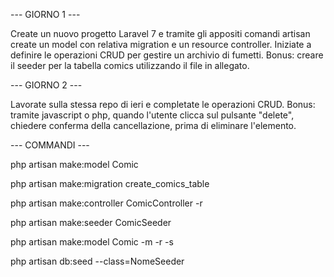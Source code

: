--- GIORNO 1 ---

Create un nuovo progetto Laravel 7 e tramite gli appositi comandi artisan create un model con relativa migration e un  resource controller.
Iniziate a definire le operazioni CRUD per gestire un archivio di fumetti.
Bonus: creare il seeder per la tabella comics utilizzando il file in allegato.

--- GIORNO 2 ---

Lavorate sulla stessa repo di ieri e completate le operazioni CRUD.
Bonus: tramite javascript o php, quando l'utente clicca sul pulsante "delete", chiedere conferma della cancellazione, prima di eliminare l'elemento.




--- COMMANDI ---

php artisan make:model Comic

php artisan make:migration create_comics_table

php artisan make:controller ComicController -r

php artisan make:seeder ComicSeeder


php artisan make:model Comic -m -r -s



php artisan db:seed --class=NomeSeeder
